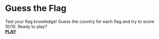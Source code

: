 # Guess the Flag
Test your flag knowledge! Guess the country for each flag and try to score 10/10. Ready to play?  
[**PLAY**](https://martiespinosa.github.io/guess-the-flag/)
